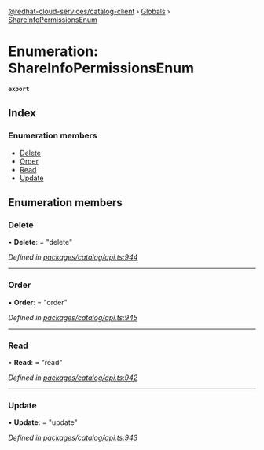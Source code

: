 [@redhat-cloud-services/catalog-client](../README.md) › [Globals](../globals.md) › [ShareInfoPermissionsEnum](shareinfopermissionsenum.md)

# Enumeration: ShareInfoPermissionsEnum

**`export`** 

## Index

### Enumeration members

* [Delete](shareinfopermissionsenum.md#delete)
* [Order](shareinfopermissionsenum.md#order)
* [Read](shareinfopermissionsenum.md#read)
* [Update](shareinfopermissionsenum.md#update)

## Enumeration members

###  Delete

• **Delete**: = "delete"

*Defined in [packages/catalog/api.ts:944](https://github.com/RedHatInsights/javascript-clients/blob/master/packages/catalog/api.ts#L944)*

___

###  Order

• **Order**: = "order"

*Defined in [packages/catalog/api.ts:945](https://github.com/RedHatInsights/javascript-clients/blob/master/packages/catalog/api.ts#L945)*

___

###  Read

• **Read**: = "read"

*Defined in [packages/catalog/api.ts:942](https://github.com/RedHatInsights/javascript-clients/blob/master/packages/catalog/api.ts#L942)*

___

###  Update

• **Update**: = "update"

*Defined in [packages/catalog/api.ts:943](https://github.com/RedHatInsights/javascript-clients/blob/master/packages/catalog/api.ts#L943)*
